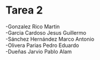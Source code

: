 # Tarea 2

-Gonzalez Rico Martin  
-Garcia Cardoso Jesus Guillermo  
-Sánchez Hernández Marco Antonio  
-Olivera Parias Pedro Eduardo  
-Dueñas Jarvio Pablo Alam
